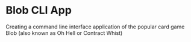 # Blob CLI App
Creating a command line interface application of the popular card game Blob (also known as Oh Hell or Contract Whist)
